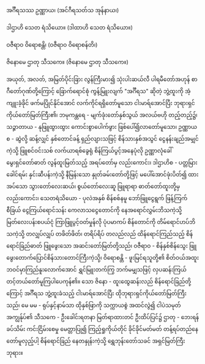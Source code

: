 အင်္ဂီရသဿ ဥဏ္ဏာယ၊
(အင်ဂီရသတ်သ အုန်နာယ၊)

ဒါဌာဟိ သေတ ရံသိယော။
(ဒါထာဟိ သေတ ရံသိယော။)

ဝဇီရာဝ ဝိရောစန္တိ၊
(ဝဇီရာဝ ဝိရောစန်တိ၊)

ဇိနောမေ ဌာတု သီသကေ။
(ဇိနောမေ ဌာတု သီသကေ။)

အယုတ်, အလတ်, အမြတ်ပိုင်းခြား လွန်ကြီးမား၍ သုံးပါးဆယ်လီ ပါရမီတော်အဟုန် စာဂီတော်ဂုဏ်တို့ကြောင့် ခြောက်ရောင်စုံ ကွန့်မြူးလျက် "အင်္ဂီရသ" ဆိုတဲ့ ဘွဲ့ထူးကို အံ့ကျူးခံ့ခိုင် ဖက်မပြိုင်နိုင်အောင် လက်ကိုင်ရရှိတော်မူသော ငါးမာရ်အောင်ပြီး ဘုရားရှင်ကိုယ်တော်မြတ်ကြီး၏၊
ဘမုကန္တရေ - မျက်ခုံးတော်နှစ်သွယ် အလယ်ဗဟို တည့်တည့်၌၊
သဉ္ဇာတာယ - နုဖြူထွားထွား ကောင်းစွာပေါက်ဖွား ဖြစ်ပေါ်၍လာတော်မူသော၊
ဥဏ္ဏာယစ - ဆွဲလို့ ဆန့်လျှင် နှစ်တောင်ခန့် ရှည်လျားသဖြင့် စိန်သားနှစ်အသွင် ငွေနန်းချည်အမျှင်ကဲ့သို့ ဖြူစင်ဝင်းသစ် လက်ယာရစ်ခွေရုံ စိန်ကြယ်ပွင့်အနေပုံလို ဥဏ္ဏာလုံခေါ် မွေးရှင်တော်ဓာတ် လွန်ထူးမြတ်သည့် အရပ်တော်မှ လည်းကောင်း၊
ဒါဌာဟိစ - ပတ္တမြား ခေါင်ရမ်း နှင်းဆီပန်းကဲ့သို့ နီမြန်းသော နှုတ်ခမ်းတော်တို့ဖြင့် မပေါ်အောင်ဖုံးပိတ်၍ ထားအပ်သော သွားတော်လေးဆယ်၊ စွယ်တော်လေးဆူ ဖြူရာရာ ဓာတ်တော်ထူးတို့မှ လည်းကောင်း၊
သေတရံသိယော - ပုလဲအနှစ် စိန်စစ်နမူ ဘော်ဖြူငွေရွက် ဖြန့်ကြက်စီခြယ် ငွေကြယ်ရောင်သန်း ကေလာသငွေတောင်ကို နေအရောင်လွှမ်းဘိသကဲ့သို့ မြတ်လေးပန်းစပယ်ငုံ ကြာဖြူပွင့်ဝတ်မှုန်လို ပုံပမာကပ် စိန်တောင်ကို တိမ်ရောင်ဟပ်ဘိသကဲ့သို့ တလျှပ်လျှပ် တဖိတ်ဖိတ်၊ တရိပ်ရိပ် တလည်လည် ထိန်ရောင်ကြည်သည့် စိန်ရောင်ခြည်ဓာတ် ဖြူဖွေးသော အဆင်းတော်မြတ်တို့သည်၊
ဝဇီရာဝ - စိန်နှစ်စိန်သွေး ဖြူဖွေးတောက်ပြောင်စိန်သားတောင်ကြီးကဲ့သို့၊
ဝိရောစန္တိ - ဖူးမြင်ရသူတို့၏ စိတ်ဝယ်အထူး ဘဝင်မှာကြည်နူးလောက်အောင် ရွှင်မြူးတက်ကြွ ဘက်မမျှသဖြင့် လှပဆန်းကြယ် တင့်တယ်တော်မူကြပါပေကုန်၏။
သော ဇိနော - ထူးထွေဆန်းလည် စိန်ရောင်ခြည်တို့ကြောင့် အင်္ဂီရသ ဘွဲ့ထူးခံသည့် ငါးမာရ်အောင်ပြီး ထိုဘုရားရှင်ကိုယ်တော်မြတ်ကြီးသည်၊
မေ မမ - ရုပ်နှင့်နာမ်သာ ထိုနှစ်ဖြာကို သက္ကာယစွဲ အထင်လွဲ၍ ငါပဲသမုတ် အကျွန်ုပ်၏
သီသကေ - ဦးခေါင်းရတနာ မြတ်ရာထားတင် ဦးထိပ်ပြင်၌
ဌာတု - ဘေးရန်ခပ်သိမ်း ကင်းငြိမ်းစေမှု မေတ္တာပြု၍ ကြည့်ရှုကိုယ်တိုင် ခိုင်ခိုင်မတ်မတ်     တန့်ရပ်တည်နေတော်မူလှည့်ပါ့ စိန်ရောင်ခြည် နေတနှုန်းကဲ့သို့ ရွှေဘုန်းတော်သခင် အရှင်မြတ်ကြီးဘုရား။